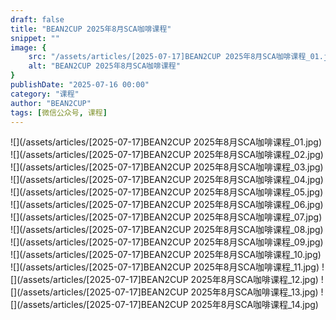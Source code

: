 ```yaml
---
draft: false
title: "BEAN2CUP 2025年8月SCA咖啡课程"
snippet: ""
image: {
    src: "/assets/articles/[2025-07-17]BEAN2CUP 2025年8月SCA咖啡课程_01.jpg",
    alt: "BEAN2CUP 2025年8月SCA咖啡课程"
}
publishDate: "2025-07-16 00:00"
category: "课程"
author: "BEAN2CUP"
tags: [微信公众号, 课程]
---
```


![](/assets/articles/[2025-07-17]BEAN2CUP 2025年8月SCA咖啡课程_01.jpg)
![](/assets/articles/[2025-07-17]BEAN2CUP 2025年8月SCA咖啡课程_02.jpg)
![](/assets/articles/[2025-07-17]BEAN2CUP 2025年8月SCA咖啡课程_03.jpg)
![](/assets/articles/[2025-07-17]BEAN2CUP 2025年8月SCA咖啡课程_04.jpg)
![](/assets/articles/[2025-07-17]BEAN2CUP 2025年8月SCA咖啡课程_05.jpg)
![](/assets/articles/[2025-07-17]BEAN2CUP 2025年8月SCA咖啡课程_06.jpg)
![](/assets/articles/[2025-07-17]BEAN2CUP 2025年8月SCA咖啡课程_07.jpg)
![](/assets/articles/[2025-07-17]BEAN2CUP 2025年8月SCA咖啡课程_08.jpg)
![](/assets/articles/[2025-07-17]BEAN2CUP 2025年8月SCA咖啡课程_09.jpg)
![](/assets/articles/[2025-07-17]BEAN2CUP 2025年8月SCA咖啡课程_10.jpg)
![](/assets/articles/[2025-07-17]BEAN2CUP 2025年8月SCA咖啡课程_11.jpg)
![](/assets/articles/[2025-07-17]BEAN2CUP 2025年8月SCA咖啡课程_12.jpg)
![](/assets/articles/[2025-07-17]BEAN2CUP 2025年8月SCA咖啡课程_13.jpg)
![](/assets/articles/[2025-07-17]BEAN2CUP 2025年8月SCA咖啡课程_14.jpg)
